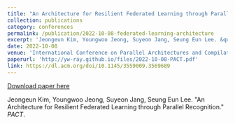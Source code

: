 ```yaml
---
title: "An Architecture for Resilient Federated Learning through Parallel Recognition"
collection: publications
category: conferences
permalink: /publication/2022-10-08-federated-learning-architecture
excerpt: 'Jeongeun Kim, Youngwoo Jeong, Suyeon Jang, Seung Eun Lee. &quot;An Architecture for Resilient Federated Learning through Parallel Recognition.&quot; <i>PACT</i>.'
date: 2022-10-08
venue: 'International Conference on Parallel Architectures and Compilation Techniques (PACT)'
paperurl: 'http://yw-ray.github.io/files/2022-10-08-PACT.pdf'
link: https://dl.acm.org/doi/10.1145/3559009.3569689
---
```


<a href='http://yw-ray.github.io/files/2022-10-08-PACT.pdf'>Download paper here</a>

Jeongeun Kim, Youngwoo Jeong, Suyeon Jang, Seung Eun Lee. &quot;An Architecture for Resilient Federated Learning through Parallel Recognition.&quot; <i>PACT</i>.
